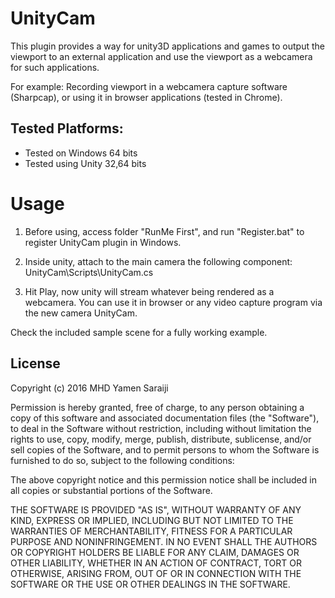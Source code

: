 UnityCam
========

This plugin provides a way for unity3D applications and games to output the viewport to an external application and use the viewport as a webcamera for such applications.

For example: Recording viewport in a webcamera capture software (Sharpcap), or using it in browser applications (tested in Chrome).

Tested Platforms:
-----------------
- Tested on Windows 64 bits
- Tested using Unity 32,64 bits

Usage
=====

1) Before using, access folder "RunMe First", and run "Register.bat" to register UnityCam plugin in Windows.

2) Inside unity, attach to the main camera the following component:
 UnityCam\Scripts\UnityCam.cs

3) Hit Play, now unity will stream whatever being rendered as a webcamera. You can use it in browser or any video capture program via the new camera UnityCam.

Check the included sample scene for a fully working example.


License
-------

Copyright (c) 2016 MHD Yamen Saraiji

Permission is hereby granted, free of charge, to any person obtaining a copy
of this software and associated documentation files (the "Software"), to deal
in the Software without restriction, including without limitation the rights
to use, copy, modify, merge, publish, distribute, sublicense, and/or sell
copies of the Software, and to permit persons to whom the Software is
furnished to do so, subject to the following conditions:

The above copyright notice and this permission notice shall be included in all
copies or substantial portions of the Software.

THE SOFTWARE IS PROVIDED "AS IS", WITHOUT WARRANTY OF ANY KIND, EXPRESS OR
IMPLIED, INCLUDING BUT NOT LIMITED TO THE WARRANTIES OF MERCHANTABILITY,
FITNESS FOR A PARTICULAR PURPOSE AND NONINFRINGEMENT. IN NO EVENT SHALL THE
AUTHORS OR COPYRIGHT HOLDERS BE LIABLE FOR ANY CLAIM, DAMAGES OR OTHER
LIABILITY, WHETHER IN AN ACTION OF CONTRACT, TORT OR OTHERWISE, ARISING FROM,
OUT OF OR IN CONNECTION WITH THE SOFTWARE OR THE USE OR OTHER DEALINGS IN THE
SOFTWARE.
